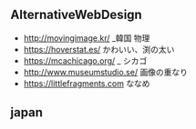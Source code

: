 
## AlternativeWebDesign
* http://movingimage.kr/ _韓国 物理
* https://hoverstat.es/ かわいい、渕の太い
* https://mcachicago.org/ _ シカゴ
* http://www.museumstudio.se/ 画像の重なり
* https://littlefragments.com ななめ

## japan
